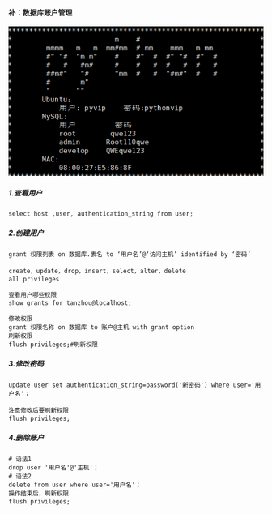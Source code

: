 #### 补：数据库账户管理

![1564228001393](assets/1564228001393.png)

##### 1.查看用户

```
select host ,user, authentication_string from user;
```

##### 2.创建用户

```
grant 权限列表 on 数据库.表名 to ‘用户名’@‘访问主机’ identified by ‘密码’

create，update，drop，insert，select，alter，delete
all privileges
```

```
查看用户哪些权限
show grants for tanzhou@localhost;
```

```
修改权限
grant 权限名称 on 数据库 to 账户@主机 with grant option
刷新权限
flush privileges;#刷新权限
```

##### 3.修改密码

```
update user set authentication_string=password('新密码') where user='用户名'；

注意修改后要刷新权限
flush privileges;
```

##### 4.删除账户

```
# 语法1
drop user '用户名'@'主机'；
# 语法2
delete from user where user='用户名'；
操作结束后，刷新权限
flush privileges;
```
